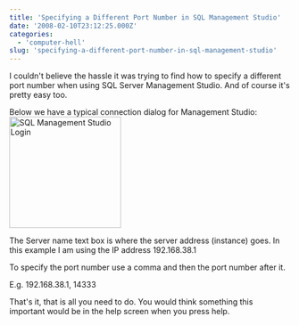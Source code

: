 ```yaml
---
title: 'Specifying a Different Port Number in SQL Management Studio'
date: '2008-02-10T23:12:25.000Z'
categories:
  - 'computer-hell'
slug: 'specifying-a-different-port-number-in-sql-management-studio'
---
```


I couldn't believe the hassle it was trying to find how to specify a different port number when using SQL Server Management Studio. And of course it's pretty easy too.

Below we have a typical connection dialog for Management Studio:
<a href="/images/blog/mssqlmanagmentpic.jpg"><img alt="SQL Management Studio Login" width="200" src="/images/blog/mssqlmanagmentpic.jpg"></a>

The Server name text box is where the server address (instance) goes. In this example I am using the IP address 192.168.38.1

To specify the port number use a comma and then the port number after it.

E.g. 192.168.38.1, 14333

That's it, that is all you need to do. You would think something this important would be in the help screen when you press help.
